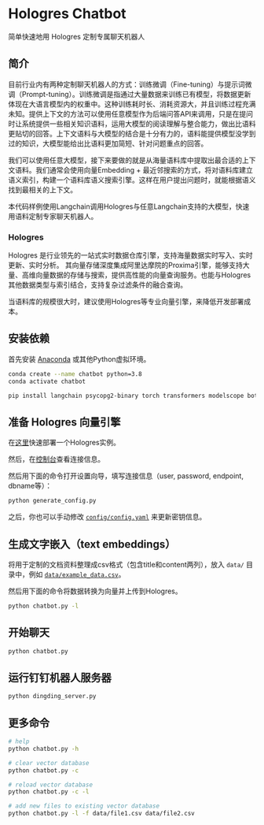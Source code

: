 # Hologres Chatbot

简单快速地用 Hologres 定制专属聊天机器人

## 简介

目前行业内有两种定制聊天机器人的方式：训练微调（Fine-tuning）与提示词微调（Prompt-tuning）。训练微调是指通过大量数据来训练已有模型，将数据更新体现在大语言模型内的权重中。这种训练耗时长、消耗资源大，并且训练过程充满未知。提供上下文的方法可以使用任意模型作为后端问答API来调用，只是在提问时让系统提供一些相关知识语料，运用大模型的阅读理解与整合能力，做出比语料更贴切的回答。上下文语料与大模型的结合是十分有力的，语料能提供模型没学到过的知识，大模型能给出比语料更加简短、针对问题重点的回答。

我们可以使用任意大模型，接下来要做的就是从海量语料库中提取出最合适的上下文语料。我们通常会使用向量Embedding + 最近邻搜索的方式，将对语料库建立语义索引，构建一个语料库语义搜索引擎。这样在用户提出问题时，就能根据语义找到最相关的上下文。

本代码样例使用Langchain调用Hologres与任意Langchain支持的大模型，快速用语料定制专家聊天机器人。

### Hologres

Hologres 是行业领先的一站式实时数据仓库引擎，支持海量数据实时写入、实时更新、实时分析。
其向量存储深度集成阿里达摩院的Proxima引擎，能够支持大量、高维向量数据的存储与搜索，提供高性能的向量查询服务。也能与Hologres其他数据类型与索引结合，支持复杂过滤条件的融合查询。

当语料库的规模很大时，建议使用Hologres等专业向量引擎，来降低开发部署成本。

## 安装依赖

首先安装 [Anaconda](https://www.anaconda.com/download/) 或其他Python虚拟环境。

```bash
conda create --name chatbot python=3.8
conda activate chatbot

pip install langchain psycopg2-binary torch transformers modelscope bottle
```

## 准备 Hologres 向量引擎

在[这里](https://www.aliyun.com/product/bigdata/hologram)快速部署一个Hologres实例。

然后，在[控制台](https://hologram.console.aliyun.com/instance)查看连接信息。

然后用下面的命令打开设置向导，填写连接信息（user, password, endpoint, dbname等）：

```bash
python generate_config.py
```

之后，你也可以手动修改 [`config/config.yaml`](./config/config.yaml.example) 来更新密钥信息。

## 生成文字嵌入（text embeddings）

将用于定制的文档资料整理成csv格式（包含title和content两列），放入 `data/` 目录中，例如 [`data/example_data.csv`](./data/example_data.csv)。

然后用下面的命令将数据转换为向量并上传到Hologres。

```bash
python chatbot.py -l
```

## 开始聊天

```bash
python chatbot.py
```

## 运行钉钉机器人服务器

```bash
python dingding_server.py
```

## 更多命令

```bash
# help
python chatbot.py -h

# clear vector database
python chatbot.py -c

# reload vector database
python chatbot.py -c -l

# add new files to existing vector database
python chatbot.py -l -f data/file1.csv data/file2.csv
```
